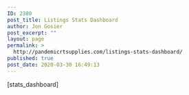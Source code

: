 ```yaml
---
ID: 2380
post_title: Listings Stats Dashboard
author: Jon Gosier
post_excerpt: ""
layout: page
permalink: >
  http://pandemicrtsupplies.com/listings-stats-dashboard/
published: true
post_date: 2020-03-30 16:49:13
---
```

[stats_dashboard]